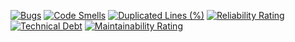 [![Bugs](https://sonarcloud.io/api/project_badges/measure?project=Narges-Nohekhan_dress-shopp&metric=bugs)](https://sonarcloud.io/summary/new_code?id=Narges-Nohekhan_dress-shopp)
[![Code Smells](https://sonarcloud.io/api/project_badges/measure?project=Narges-Nohekhan_dress-shopp&metric=code_smells)](https://sonarcloud.io/summary/new_code?id=Narges-Nohekhan_dress-shopp)
[![Duplicated Lines (%)](https://sonarcloud.io/api/project_badges/measure?project=Narges-Nohekhan_dress-shopp&metric=duplicated_lines_density)](https://sonarcloud.io/summary/new_code?id=Narges-Nohekhan_dress-shopp)
[![Reliability Rating](https://sonarcloud.io/api/project_badges/measure?project=Narges-Nohekhan_dress-shopp&metric=reliability_rating)](https://sonarcloud.io/summary/new_code?id=Narges-Nohekhan_dress-shopp)
[![Technical Debt](https://sonarcloud.io/api/project_badges/measure?project=Narges-Nohekhan_dress-shopp&metric=sqale_index)](https://sonarcloud.io/summary/new_code?id=Narges-Nohekhan_dress-shopp)
[![Maintainability Rating](https://sonarcloud.io/api/project_badges/measure?project=Narges-Nohekhan_dress-shopp&metric=sqale_rating)](https://sonarcloud.io/summary/new_code?id=Narges-Nohekhan_dress-shopp)
